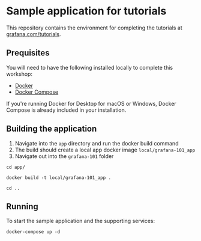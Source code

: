 # Sample application for tutorials

This repository contains the environment for completing the tutorials at [grafana.com/tutorials](https://grafana.com/tutorials).

## Prequisites

You will need to have the following installed locally to complete this workshop:

- [Docker](https://docs.docker.com/install/)
- [Docker Compose](https://docs.docker.com/compose/install/)

If you're running Docker for Desktop for macOS or Windows, Docker Compose is already included in your installation.

## Building the application
 
1. Navigate into the `app` directory and run the docker build command
2. The build should create a local app docker image `local/grafana-101_app`
3. Navigate out into the `grafana-101` folder
```shell
cd app/

docker build -t local/grafana-101_app .

cd ..
```

## Running

To start the sample application and the supporting services:

```
docker-compose up -d
```